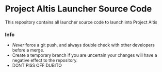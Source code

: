 Project Altis Launcher Source Code
==================================
This repository contains all launcher source code to launch into Project Altis

### Info
* *Never* force a git push, and always double check with other developers before a merge.
* Create a temporary branch if you are uncertain your changes will have a negative effect to the repository.
* DONT PISS OFF DUBITO
